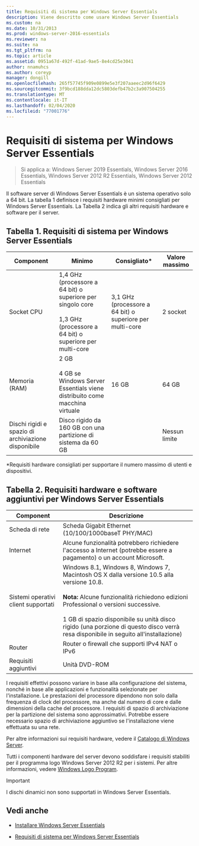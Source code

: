 ```yaml
---
title: Requisiti di sistema per Windows Server Essentials
description: Viene descritto come usare Windows Server Essentials
ms.custom: na
ms.date: 10/31/2013
ms.prod: windows-server-2016-essentials
ms.reviewer: na
ms.suite: na
ms.tgt_pltfrm: na
ms.topic: article
ms.assetid: 0951a67d-492f-41ad-9ae5-8e4cd25e3041
author: nnamuhcs
ms.author: coreyp
manager: dongill
ms.openlocfilehash: 265f57745f909e0899e5e3f207aaeec2d96f6429
ms.sourcegitcommit: 3f9bcd188dda12dc5803defb47b2c3a907504255
ms.translationtype: MT
ms.contentlocale: it-IT
ms.lasthandoff: 02/04/2020
ms.locfileid: "77001776"
---
```

# <a name="system-requirements-for-windows-server-essentials"></a>Requisiti di sistema per Windows Server Essentials

>Si applica a: Windows Server 2019 Essentials, Windows Server 2016 Essentials, Windows Server 2012 R2 Essentials, Windows Server 2012 Essentials 
  
  Il software server di Windows Server Essentials è un sistema operativo solo a 64 bit. La tabella 1 definisce i requisiti hardware minimi consigliati per Windows Server Essentials. La Tabella 2 indica gli altri requisiti hardware e software per il server.  
    
  
## <a name="table-1-system-requirements-for-windows-server-essentials"></a>Tabella 1. Requisiti di sistema per Windows Server Essentials  
  
|Component|Minimo|Consigliato*|Valore massimo|  
|---------------|-------------|-------------------|-------------|  
|Socket CPU|1,4 GHz (processore a 64 bit) o superiore per singolo core<br /><br /> 1,3 GHz (processore a 64 bit) o superiore per multi-core|3,1 GHz (processore a 64 bit) o superiore per multi-core|2 socket|  
|Memoria (RAM)|2 GB<br /><br /> 4 GB se Windows Server Essentials viene distribuito come macchina virtuale|16 GB|64 GB|  
|Dischi rigidi e spazio di archiviazione disponibile|Disco rigido da 160 GB con una partizione di sistema da 60 GB||Nessun limite|  
  
 *Requisiti hardware consigliati per supportare il numero massimo di utenti e dispositivi.  
  
## <a name="table-2-additional-hardware-and-software-requirements-for-windows-server-essentials"></a>Tabella 2. Requisiti hardware e software aggiuntivi per Windows Server Essentials  
  
|Component|Descrizione|  
|---------------|-----------------|  
|Scheda di rete|Scheda Gigabit Ethernet (10/100/1000baseT PHY/MAC)|  
|Internet|Alcune funzionalità potrebbero richiedere l'accesso a Internet (potrebbe essere a pagamento) o un account Microsoft.|  
|Sistemi operativi client supportati|Windows 8.1, Windows 8, Windows 7, Macintosh OS X dalla versione 10.5 alla versione 10.8.<br /><br /> **Nota:** Alcune funzionalità richiedono edizioni Professional o versioni successive.<br /><br /> 1 GB di spazio disponibile su unità disco rigido (una porzione di questo disco verrà resa disponibile in seguito all'installazione)|  
|Router|Router o firewall che supporti IPv4 NAT o IPv6|  
|Requisiti aggiuntivi|Unità DVD-ROM|  
  
 I requisiti effettivi possono variare in base alla configurazione del sistema, nonché in base alle applicazioni e funzionalità selezionate per l'installazione. Le prestazioni del processore dipendono non solo dalla frequenza di clock del processore, ma anche dal numero di core e dalle dimensioni della cache del processore. I requisiti di spazio di archiviazione per la partizione del sistema sono approssimativi. Potrebbe essere necessario spazio di archiviazione aggiuntivo se l'installazione viene effettuata su una rete.  
  
 Per altre informazioni sui requisiti hardware, vedere il [Catalogo di Windows Server](https://www.windowsservercatalog.com/).  
  
 Tutti i componenti hardware del server devono soddisfare i requisiti stabiliti per il programma logo Windows Server 2012 R2 per i sistemi. Per altre informazioni, vedere [Windows Logo Program](https://msdn.microsoft.com/windows/hardware/gg487403.aspx).  

> [!IMPORTANT]
> I dischi dinamici non sono supportati in Windows Server Essentials.

## <a name="see-also"></a>Vedi anche  
 
-   [Installare Windows Server Essentials](../install/Install-Windows-Server-Essentials.md)  
  
-   [Requisiti di sistema per Windows Server Essentials](system-requirements.md)



